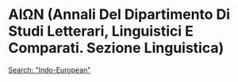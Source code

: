# AIΩN (Annali Del Dipartimento Di Studi Letterari, Linguistici E Comparati. Sezione Linguistica)

[Search: "Indo-European"](http://www.serena.unina.it/index.php/aionlin/search/search)